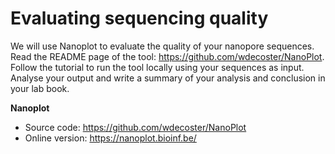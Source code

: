 # Evaluating sequencing quality 

We will use Nanoplot to evaluate the quality of your nanopore sequences. Read the README page of the tool: https://github.com/wdecoster/NanoPlot. Follow the tutorial to run the tool locally using your sequences as input. Analyse your output and write a summary of your analysis and conclusion in your lab book.  

**Nanoplot**  

- Source code: https://github.com/wdecoster/NanoPlot
- Online version: https://nanoplot.bioinf.be/
